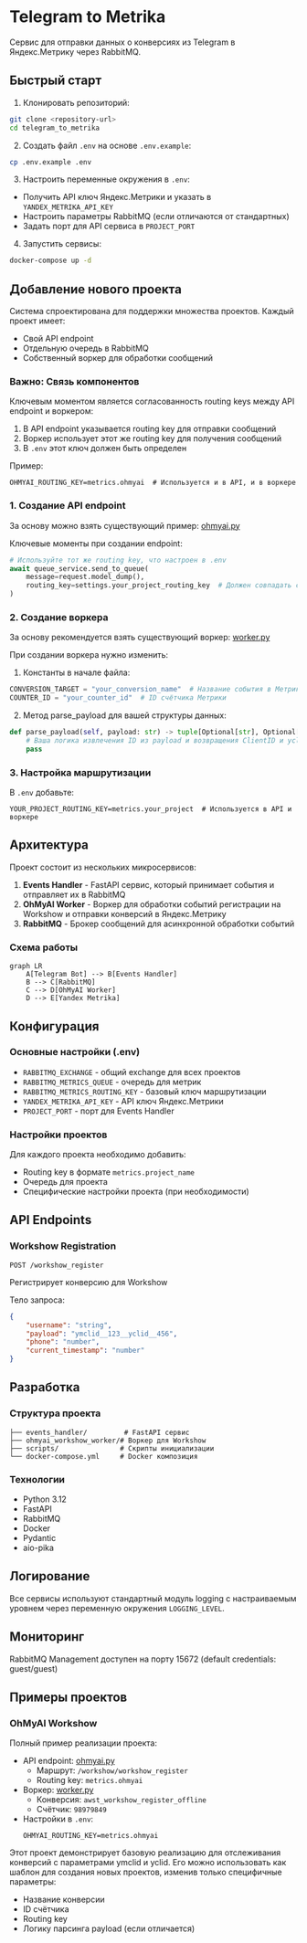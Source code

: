 # Telegram to Metrika

Сервис для отправки данных о конверсиях из Telegram в Яндекс.Метрику через RabbitMQ.

## Быстрый старт

1. Клонировать репозиторий:
```bash
git clone <repository-url>
cd telegram_to_metrika
```

2. Создать файл `.env` на основе `.env.example`:
```bash
cp .env.example .env
```

3. Настроить переменные окружения в `.env`:
- Получить API ключ Яндекс.Метрики и указать в `YANDEX_METRIKA_API_KEY`
- Настроить параметры RabbitMQ (если отличаются от стандартных)
- Задать порт для API сервиса в `PROJECT_PORT`

4. Запустить сервисы:
```bash
docker-compose up -d
```

## Добавление нового проекта

Система спроектирована для поддержки множества проектов. Каждый проект имеет:
- Свой API endpoint
- Отдельную очередь в RabbitMQ
- Собственный воркер для обработки сообщений

### Важно: Связь компонентов

Ключевым моментом является согласованность routing keys между API endpoint и воркером:
1. В API endpoint указывается routing key для отправки сообщений
2. Воркер использует этот же routing key для получения сообщений
3. В `.env` этот ключ должен быть определен

Пример:
```env
OHMYAI_ROUTING_KEY=metrics.ohmyai  # Используется и в API, и в воркере
```

### 1. Создание API endpoint

За основу можно взять существующий пример: [ohmyai.py](events_handler/api/v1/ohmyai.py)

Ключевые моменты при создании endpoint:
```python
# Используйте тот же routing key, что настроен в .env
await queue_service.send_to_queue(
    message=request.model_dump(),
    routing_key=settings.your_project_routing_key  # Должен совпадать с воркером
)
```

### 2. Создание воркера

За основу рекомендуется взять существующий воркер: [worker.py](ohmyai_workshow_worker/worker.py)

При создании воркера нужно изменить:
1. Константы в начале файла:
```python
CONVERSION_TARGET = "your_conversion_name"  # Название события в Метрике
COUNTER_ID = "your_counter_id"  # ID счётчика Метрики
```

2. Метод parse_payload для вашей структуры данных:
```python
def parse_payload(self, payload: str) -> tuple[Optional[str], Optional[str]]:
    # Ваша логика извлечения ID из payload и возвращения ClientID и yclid
    pass
```

### 3. Настройка маршрутизации

В `.env` добавьте:
```env
YOUR_PROJECT_ROUTING_KEY=metrics.your_project  # Используется в API и воркере
```

## Архитектура

Проект состоит из нескольких микросервисов:

1. **Events Handler** - FastAPI сервис, который принимает события и отправляет их в RabbitMQ
2. **OhMyAI Worker** - Воркер для обработки событий регистрации на Workshow и отправки конверсий в Яндекс.Метрику
3. **RabbitMQ** - Брокер сообщений для асинхронной обработки событий

### Схема работы

```mermaid
graph LR
    A[Telegram Bot] --> B[Events Handler]
    B --> C[RabbitMQ]
    C --> D[OhMyAI Worker]
    D --> E[Yandex Metrika]
```

## Конфигурация

### Основные настройки (.env)

- `RABBITMQ_EXCHANGE` - общий exchange для всех проектов
- `RABBITMQ_METRICS_QUEUE` - очередь для метрик
- `RABBITMQ_METRICS_ROUTING_KEY` - базовый ключ маршрутизации
- `YANDEX_METRIKA_API_KEY` - API ключ Яндекс.Метрики
- `PROJECT_PORT` - порт для Events Handler

### Настройки проектов

Для каждого проекта необходимо добавить:
- Routing key в формате `metrics.project_name`
- Очередь для проекта
- Специфические настройки проекта (при необходимости)

## API Endpoints

### Workshow Registration

```http
POST /workshow_register
```

Регистрирует конверсию для Workshow

Тело запроса:
```json
{
    "username": "string",
    "payload": "ymclid__123__yclid__456",
    "phone": "number",
    "current_timestamp": "number"
}
```

## Разработка

### Структура проекта
```
├── events_handler/         # FastAPI сервис
├── ohmyai_workshow_worker/# Воркер для Workshow
├── scripts/               # Скрипты инициализации
└── docker-compose.yml     # Docker композиция
```

### Технологии
- Python 3.12
- FastAPI
- RabbitMQ
- Docker
- Pydantic
- aio-pika

## Логирование

Все сервисы используют стандартный модуль logging с настраиваемым уровнем через переменную окружения `LOGGING_LEVEL`.

## Мониторинг

RabbitMQ Management доступен на порту 15672 (default credentials: guest/guest) 

## Примеры проектов

### OhMyAI Workshow

Полный пример реализации проекта:
- API endpoint: [ohmyai.py](events_handler/api/v1/ohmyai.py)
  - Маршрут: `/workshow/workshow_register`
  - Routing key: `metrics.ohmyai`
- Воркер: [worker.py](ohmyai_workshow_worker/worker.py)
  - Конверсия: `awst_workshow_register_offline`
  - Счётчик: `98979849`
- Настройки в `.env`:
  ```env
  OHMYAI_ROUTING_KEY=metrics.ohmyai
  ```

Этот проект демонстрирует базовую реализацию для отслеживания конверсий с параметрами ymclid и yclid. Его можно использовать как шаблон для создания новых проектов, изменив только специфичные параметры:
- Название конверсии
- ID счётчика
- Routing key
- Логику парсинга payload (если отличается) 
